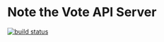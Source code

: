 Note the Vote API Server
========================

[![build status](https://img.shields.io/travis/sfbrigade/notethevotes-api.svg)](http://travis-ci.org/sfbrigade/notethevotes-api)
